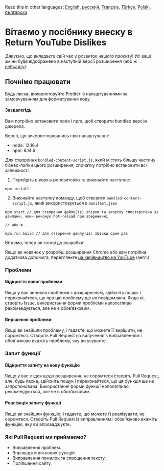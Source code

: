 Read this in other languages: [English](CONTRIBUTING.md), [русский](CONTRIBUTINGru.md), [Français](CONTRIBUTINGfr.md), [Türkçe](CONTRIBUTINGtr.md), [Polski](CONTRIBUTINGpl.md), [български](CONTRIBUTINGbg.md)

# Вітаємо у посібнику внеску в Return YouTube Dislikes

Дякуємо, що вкладаєте свій час у розвиток нашого проєкту! Усі ваші зміни буде відображено в наступній версії розширення (або ж [вебсайту](https://www.returnyoutubedislike.com/)).

## Почнімо працювати

Будь ласка, використовуйте Prettier із налаштуваннями за замовчуванням для форматування коду.

#### Заздалегідь

Вам потрібно встановити node і npm, щоб створити bundled версію джерела.

Версії, що використовувались при налаштуванні:

- node: 12.18.4
- npm: 6.14.6

Для створення `bundled-content-script.js`, який містить більшу частину бізнес-логіки цього розширення, спочатку потрібно встановити всі залежності.

1. Перейдіть в корінь репозиторію та виконайте наступне:

```
npm install
```

2. Виконайте наступну команду, щоб створити `bundled-content-script.js`, який використовується в `manifest.json`

```
npm start // для створення файлу(ів) збірки та запуску спостерігача за файлами, який виконує hot-reload при збереженні

// або ж

npm run build // для створення файлу(ів) збірки один раз
```

Вітаємо, тепер ви готові до розробки!

Якщо ви новачок у розробці розширення Chrome або вам потрібна додаткова допомога, перегляньте [це керівництво на YouTube](https://www.youtube.com/watch?v=mdOj6HYE3_0) (англ.)

### Проблеми

#### Відкриття нової проблеми

Якщо у вас виникли проблеми з розширенням, здійсніть пошук і переконайтеся, що про цю проблему ще не повідомляли. Якщо ні, створіть Issue, використання форми проблеми наполегливо рекомендується, але не є обов’язковим.

#### Вирішення проблеми

Якщо ви знайшли проблему, і гадаєте, що можете її вирішити, не соромтеся. Створіть Pull Request на вилучення з виправленням і обов'язково вкажіть проблему, яку ви усуваєте.

### Запит функції

#### Відкриття запиту на нову функцію

Якщо у вас є ідея щодо розширення, не соромтеся створіть Pull Request, але, будь ласка, здійсніть пошук і переконайтеся, що ця функція ще не запропонована. Використання форми функції наполегливо рекомендується, але не є обов’язковим.

#### Реалізація запиту функції

Якщо ви знайшли функцію, і гадаєте, що можете її реалізувати, не соромтеся. Створіть Pull Request із виправленням і обов’язково вкажіть функцію, яку ви впроваджуєте.

### Які Pull Request ми приймаємо?

- Виправлення проблем.
- Впровадження нових функцій.
- Виправлення помилок та спрощення тексту.
- Поліпшення сайту.